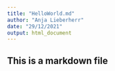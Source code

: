 ```yaml
---
title: "HelloWorld.md"
author: "Anja Lieberherr"
date: "29/12/2021"
output: html_document
---
```


## This is a markdown file
